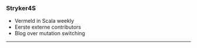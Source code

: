 ### Stryker4S

* Vermeld in Scala weekly
* Eerste externe contributors
* Blog over mutation switching

---
<!-- .slide: data-background="/img/scala-weekly.jpg" data-background-size="50%"  -->